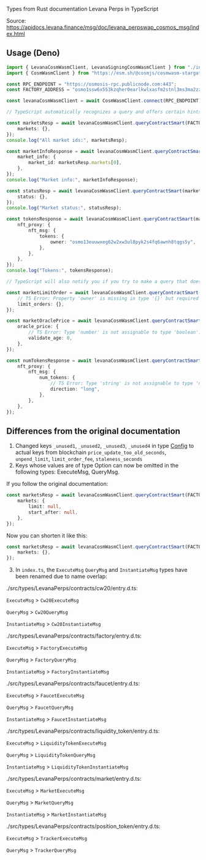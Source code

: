 Types from Rust documentation Levana Perps in TypeScript

Source: https://apidocs.levana.finance/msg/doc/levana_perpswap_cosmos_msg/index.html

## Usage (Deno)

```typescript
import { LevanaCosmWasmClient, LevanaSigningCosmWasmClient } from "./index.ts";
import { CosmWasmClient } from "https://esm.sh/@cosmjs/cosmwasm-stargate@0.32.3";

const RPC_ENDPOINT = "https://osmosis-rpc.publicnode.com:443";
const FACTORY_ADDRESS = "osmo1ssw6x553kzqher0earlkwlxasfm2stnl3ms3ma2zz4tnajxyyaaqlucd45";

const levanaCosmWasmClient = await CosmWasmClient.connect(RPC_ENDPOINT) as LevanaCosmWasmClient;

// TypeScript automatically recognizes a query and offers certain hints and returns the appropriate type for the query

const marketsResp = await levanaCosmWasmClient.queryContractSmart(FACTORY_ADDRESS, {
	markets: {},
});
console.log("All market ids:", marketsResp);

const marketInfoResponse = await levanaCosmWasmClient.queryContractSmart(FACTORY_ADDRESS, {
	market_info: {
		market_id: marketsResp.markets[0],
	},
});
console.log("Market info:", marketInfoResponse);

const statusResp = await levanaCosmWasmClient.queryContractSmart(marketInfoResponse.market_addr, {
	status: {},
});
console.log("Market status:", statusResp);

const tokensResponse = await levanaCosmWasmClient.queryContractSmart(marketInfoResponse.market_addr, {
	nft_proxy: {
		nft_msg: {
			tokens: {
				owner: "osmo13euuwxeg62w2xw3ul8pyk2s4fq6awnh8tqgs5y",
			},
		},
	},
});
console.log("Tokens:", tokensResponse);

// TypeScript will also notify you if you try to make a query that does not exist in the documentation

const marketLimitOrder = await levanaCosmWasmClient.queryContractSmart(marketInfoResponse.market_addr, {
	// TS Error: Property 'owner' is missing in type '{}' but required in type '{ owner: string; start_after?: Option<string> | undefined; limit?: Option<number> | undefined; order?: Option<OrderInMessage> | undefined; }'.
	limit_orders: {},
});

const marketOraclePrice = await levanaCosmWasmClient.queryContractSmart(marketInfoResponse.market_addr, {
	oracle_price: {
		// TS Error: Type 'number' is not assignable to type 'boolean'.
		validate_age: 0,
	},
});

const numTokensResponse = await levanaCosmWasmClient.queryContractSmart(marketInfoResponse.market_addr, {
	nft_proxy: {
		nft_msg: {
			num_tokens: {
				// TS Error: Type 'string' is not assignable to type 'never'.
				direction: "long",
			},
		},
	},
});
```

## Differences from the original documentation

1. Changed keys `_unused1`, `_unused2`, `_unused3`, `_unused4` in type [Config](https://apidocs.levana.finance/msg/doc/levana_perpswap_cosmos_msg/contracts/market/config/struct.Config.html#structfield._unused1) to actual keys from blockchain `price_update_too_old_seconds`, `unpend_limit`, `limit_order_fee`, `staleness_seconds`
2. Keys whose values are of type Option can now be omitted in the following types: ExecuteMsg, QueryMsg.

If you follow the original documentation:

```typescript
const marketsResp = await levanaCosmWasmClient.queryContractSmart(FACTORY_ADDRESS, {
	markets: {
		limit: null,
		start_after: null,
	},
});
```

Now you can shorten it like this:

```typescript
const marketsResp = await levanaCosmWasmClient.queryContractSmart(FACTORY_ADDRESS, {
	markets: {},
});
```
3. In `index.ts`, the `ExecuteMsg` `QueryMsg` and `InstantiateMsg` types have been renamed due to name overlap:

./src/types/LevanaPerps/contracts/cw20/entry.d.ts:

`ExecuteMsg` > `Cw20ExecuteMsg`

`QueryMsg` > `Cw20QueryMsg`

`InstantiateMsg` > `Cw20InstantiateMsg`

./src/types/LevanaPerps/contracts/factory/entry.d.ts:

`ExecuteMsg` > `FactoryExecuteMsg`

`QueryMsg` > `FactoryQueryMsg`

`InstantiateMsg` > `FactoryInstantiateMsg`

./src/types/LevanaPerps/contracts/faucet/entry.d.ts:

`ExecuteMsg` > `FaucetExecuteMsg`

`QueryMsg` > `FaucetQueryMsg`

`InstantiateMsg` > `FaucetInstantiateMsg`

./src/types/LevanaPerps/contracts/liquidity_token/entry.d.ts:

`ExecuteMsg` > `LiquidityTokenExecuteMsg`

`QueryMsg` > `LiquidityTokenQueryMsg`

`InstantiateMsg` > `LiquidityTokenInstantiateMsg`

./src/types/LevanaPerps/contracts/market/entry.d.ts:

`ExecuteMsg` > `MarketExecuteMsg`

`QueryMsg` > `MarketQueryMsg`

`InstantiateMsg` > `MarketInstantiateMsg`

./src/types/LevanaPerps/contracts/position_token/entry.d.ts:

`ExecuteMsg` > `TrackerExecuteMsg`

`QueryMsg` > `TrackerQueryMsg`
